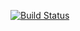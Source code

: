 
[![Build Status](https://travis-ci.org/RevskyAndrey/Geekhub_HW.svg?branch=HW6_JS1)](https://travis-ci.org/RevskyAndrey/Geekhub_HW)

